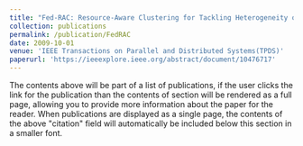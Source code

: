 ```yaml
---
title: "Fed-RAC: Resource-Aware Clustering for Tackling Heterogeneity of Participants in Federated Learning"
collection: publications
permalink: /publication/FedRAC
date: 2009-10-01
venue: 'IEEE Transactions on Parallel and Distributed Systems(TPDS)'
paperurl: 'https://ieeexplore.ieee.org/abstract/document/10476717'
---
```


The contents above will be part of a list of publications, if the user clicks the link for the publication than the contents of section will be rendered as a full page, allowing you to provide more information about the paper for the reader. When publications are displayed as a single page, the contents of the above "citation" field will automatically be included below this section in a smaller font.
